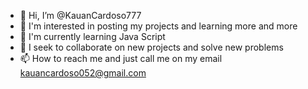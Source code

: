 - 👋 Hi, I’m @KauanCardoso777
- 👀 I'm interested in posting my projects and learning more and more
- 🌱 I'm currently learning Java Script
- 💞️ I seek to collaborate on new projects and solve new problems
- 📫 How to reach me and just call me on my email
kauancardoso052@gmail.com


